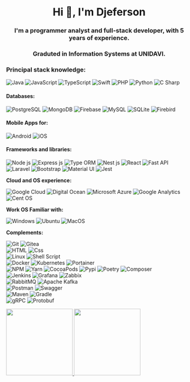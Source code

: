 <h1 align="center">Hi 👋, I'm Djeferson</h1>
<h3 align="center">I'm a programmer analyst and full-stack developer, with 5 years of experience.</h3>
<h3 align="center"> Graduted in Information Systems at UNIDAVI.</h3>

### **Principal stack knowledge:**
<p>
    <img alt="Java" src="https://img.shields.io/badge/Java-ED8B00?logo=openjdk&logoColor=white&style=flat" />
    <img alt="JavaScript" src="https://img.shields.io/badge/JavaScript-F7DF1E?logo=javascript&logoColor=white&colo&style=flat" />
    <img alt="TypeScript" src="https://img.shields.io/badge/TypeScript-3178C6?logo=typescript&logoColor=white&style=flat" />
    <img alt="Swift" src="https://img.shields.io/badge/Swift-FA7343?logo=swift&logoColor=white&style=flat" />
    <img alt="PHP" src="https://img.shields.io/badge/PHP-777BB4?logo=php&logoColor=white&style=flat" />
    <img alt="Python" src="https://img.shields.io/badge/Python-3776AB?logo=python&logoColor=white&style=flat" />
    <img alt="C Sharp" src="https://img.shields.io/badge/C%23-239120?logo=c-sharp&logoColor=white&style=flat" />
</p>

#### **Databases:**
<p>
    <img alt="PostgreSQL" src="https://img.shields.io/badge/PostgreSQL-336791?logo=postgresql&logoColor=white&style=flat" />
    <img alt="MongoDB" src="https://img.shields.io/badge/MongoDB-47A248?logo=mongodb&logoColor=white&style=flat" />
    <img alt="Firebase" src="https://img.shields.io/badge/Firebase-E37400?logo=firebase&logoColor=white&style=flat">
    <img alt="MySQL" src="https://img.shields.io/badge/MySQL-00758f?logo=mysql&logoColor=white&style=flat" />
    <img alt="SQLite" src="https://img.shields.io/badge/SQLite-63b8e7?logo=sqlite&logoColor=white&style=flat" />
    <img alt="Firebird" src="https://img.shields.io/badge/Firebird-EE4609?style=flat" />
</p>

#### **Mobile Apps for**:
<p>
    <img alt="Android" src="https://img.shields.io/badge/Android-3DDC84?logo=android&logoColor=white&style=flat" />
    <img alt="iOS" src="https://img.shields.io/badge/iOS-000000?logo=ios&logoColor=white&style=flat" />
</p>

#### **Frameworks and libraries:**
<p>
    <img alt="Node js" src="https://img.shields.io/badge/Node.js-339933?logo=node.js&logoColor=white&style=flat" />
    <img alt="Express js" src="https://img.shields.io/badge/Express.js-404D59?logo=express&logoColor=white&style=fla" />
    <img alt="Type ORM" src="https://img.shields.io/badge/Type_ORM-323330?logo=typeorm&logoColor=white&style=flat" />
    <img alt="Nest js" src="https://img.shields.io/badge/nestjs-%23E0234E.svg?logo=nestjs&logoColor=white&style=flat" />
    <img alt="React" src="https://img.shields.io/badge/React-61DAFB?logo=react&logoColor=white&style=flat" />
    <img alt="Fast API" src="https://img.shields.io/badge/fastify-%23000000.svg?logo=fastify&logoColor=white&style=flat" />
    <img alt="Laravel" src="https://img.shields.io/badge/Laravel-FF2D20?logo=laravel&logoColor=white&style=flat" />
    <img alt="Bootstrap" src="https://img.shields.io/badge/Bootstrap-563D7C?logo=bootstrap&logoColor=white&style=flat" />
    <img alt="Material UI" src="https://img.shields.io/badge/Material--UI-0081CB?logo=mui&logoColor=white&style=flat" />
    <img alt="Jest" src="https://img.shields.io/badge/Jest-323330?logo=Jest&logoColor=white&style=flat" />
</p>

**Cloud and OS experience:**
<p>
    <img alt="Google Cloud" src="https://img.shields.io/badge/Google_Cloud-4285F4?logo=google-cloud&logoColor=white&style=flat" />
    <img alt="Digital Ocean" src="https://img.shields.io/badge/Digital Ocean-0080FF?logo=digitalocean&logoColor=white&style=flat" />
    <img alt="Microsoft Azure" src="https://img.shields.io/badge/Microsoft_Azure-0089D6?logo=microsoft-azure&logoColor=white&style=flat" />
    <img alt="Google Analytics" src="https://img.shields.io/badge/Google%20Analytics-E37400?logo=google%20analytics&logoColor=white&style=flat" />
    <img alt="Cent OS" src="https://img.shields.io/badge/Cent%20OS-262577?logo=CentOS&logoColor=white&style=flat" />
</p>

**Work OS Familiar with:**
<p>
    <img alt="Windows" src="https://img.shields.io/badge/Windows-0078D6?logo=windows&logoColor=white&style=flat" />
    <img alt="Ubuntu" src="https://img.shields.io/badge/Ubuntu-E95420?logo=ubuntu&logoColor=white&style=flat" />
    <img alt="MacOS" src="https://img.shields.io/badge/mac%20os-000000?logo=apple&logoColor=white&style=flat" />
</p>

**Complements:**
<p>
    <img alt="Git" src="https://img.shields.io/badge/GIT-E44C30?logo=git&logoColor=white&style=flat" />
    <img alt="Gitea" src="https://img.shields.io/badge/Gitea-34495E?logo=gitea&logoColor=5D9425&style=flat" />
    <br/>
    <img alt="HTML" src="https://img.shields.io/badge/HTML-E34F26?logo=html5&logoColor=white&style=flat" />
    <img alt="Css" src="https://img.shields.io/badge/CSS-1572B6?logo=css3&logoColor=white&style=flat" />
    <br/>
    <img alt="Linux" src="https://img.shields.io/badge/Linux-FCC624?logo=linux&logoColor=black&style=flat" />
    <img alt="Shell Script" src="https://img.shields.io/badge/Shell_Script-121011?logo=gnu-bash&logoColor=white&style=flat" />
    <br/>
    <img alt="Docker" src="https://img.shields.io/badge/Docker-2496ED?logo=docker&logoColor=white&style=flat">
    <img alt="Kubernetes" src="https://img.shields.io/badge/Kubernetes-%23326ce5.svg?logo=kubernetes&logoColor=white&style=flat" />
    <img alt="Portainer" src="https://img.shields.io/badge/Portainer-0BA5EC?logo=portainer&logoColor=white&style=flat" />
    <br/>
    <img alt="NPM" src="https://img.shields.io/badge/NPM-%23CB3837.svg?logo=npm&logoColor=white&style=flat" />
    <img alt="Yarn" src="https://img.shields.io/badge/Yarn-%232C8EBB.svg?logo=yarn&logoColor=white&style=flat" />
    <img alt="CocoaPods" src="https://img.shields.io/badge/CocoaPods-F22901?logo=cocoapods&logoColor=white&style=flat" />
    <img alt="Pypi" src="https://img.shields.io/badge/Pypi-3571A3?logo=pypi&logoColor=white&style=flat" />
    <img alt="Poetry" src="https://img.shields.io/badge/Poetry-0189DE?logo=poetry&logoColor=white&style=flat" />
    <img alt="Composer" src="https://img.shields.io/badge/Composer-9D7D54?logo=composer&logoColor=white&style=flat" />
    <br/>
    <img alt="Jenkins" src="https://img.shields.io/badge/Jenkins-D24939?logo=Jenkins&logoColor=white&style=flat" />
    <img alt="Grafana" src="https://img.shields.io/badge/Grafana-ED8933?logo=grafana&logoColor=white&style=flat" />
    <img alt="Zabbix" src="https://img.shields.io/badge/ZABBIX-d40000?style=flat">
    <br/>
    <img alt="RabbitMQ" src="https://img.shields.io/badge/RabbitMQ-%23FF6600?&logo=rabbitmq&logoColor=white&style=flat" />
    <img alt="Apache Kafka" src="https://img.shields.io/badge/Apache_Kafka-121011?&logo=apache-kafka&logoColor=white&style=flat">
    <br/>
    <img alt="Postman" src="https://img.shields.io/badge/Postman-FF6C37?logo=postman&logoColor=white&style=flat" />
    <img alt="Swagger" src="https://img.shields.io/badge/Swagger-85ea2d?logo=swagger&logoColor=white&style=flat">
    <br/>
    <img alt="Maven" src="https://img.shields.io/badge/Maven-F26304?logo=apache-maven&logoColor=white&style=flat" />
    <img alt="Gradle" src="https://img.shields.io/badge/Gradle-02303A?logo=Gradle&logoColor=white&style=flat" />
    <br/>
    <img alt="gRPC" src="https://img.shields.io/badge/gRPC-244b5a?logo=grpc&logoColor=white&style=flat" />
    <img alt="Protobuf" src="https://img.shields.io/badge/Protobuf-00abc5?logo=protobuf&logoColor=white&style=flat" />
</p>

<div>
  <a href="https://github.com/djefersonpreis">
  <img height="180em" src="https://github-readme-stats.vercel.app/api?username=djefersonpreis&show_icons=true&theme=dracula&include_all_commits=true&count_private=true"/>
  <img height="180em" src="https://github-readme-stats.vercel.app/api/top-langs/?username=djefersonpreis&layout=compact&langs_count=7&theme=dracula&count_private=true"/>
</div>
